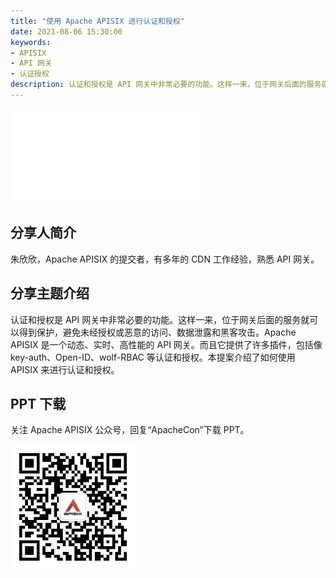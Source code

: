 ```yaml
---
title: "使用 Apache APISIX 进行认证和授权"
date: 2021-08-06 15:30:00
keywords: 
- APISIX
- API 网关
- 认证授权
description: 认证和授权是 API 网关中非常必要的功能。这样一来，位于网关后面的服务就可以得到保护，避免未经授权或恶意的访问、数据泄露和黑客攻击。Apache APISIX 是一个动态、实时、高性能的 API 网关。而且它提供了许多插件，包括像  key-auth、Open-ID、wolf-RBAC 等认证和授权。本提案介绍了如何使用 APISIX 来进行认证和授权。
---
```


<iframe src="//player.bilibili.com/player.html?aid=292326444&bvid=BV1hf4y137So&cid=388409219&page=1" frameborder="0" scrolling="no" allowfullscreen="true" style={{width:"100%", maxHeight: "calc(100vw / 5 * 3)", height: "calc(100vh / 5 * 3)"}}></iframe>

## 分享人简介

朱欣欣，Apache APISIX 的提交者，有多年的 CDN 工作经验，熟悉 API 网关。

## 分享主题介绍

认证和授权是 API 网关中非常必要的功能。这样一来，位于网关后面的服务就可以得到保护，避免未经授权或恶意的访问、数据泄露和黑客攻击。Apache APISIX 是一个动态、实时、高性能的 API 网关。而且它提供了许多插件，包括像  key-auth、Open-ID、wolf-RBAC 等认证和授权。本提案介绍了如何使用 APISIX 来进行认证和授权。

## PPT 下载

关注 Apache APISIX 公众号，回复“ApacheCon”下载 PPT。

<img src="../static/img/blog_img/APISIX-wechat.png" alt="Apache APISIX WeChat" style="width: 200px;"/>
